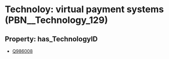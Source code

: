 # Technoloy: __virtual payment systems__ (PBN__Technology_129)

## Property: has_TechnologyID

* [Q986008](Q986008)

